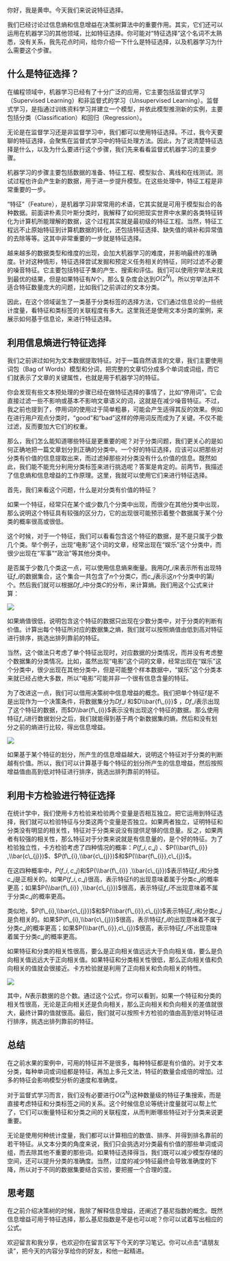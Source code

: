 你好，我是黄申。今天我们来说说特征选择。

我们已经讨论过信息熵和信息增益在决策树算法中的重要作用。其实，它们还可以运用在机器学习的其他领域，比如特征选择。你可能对“特征选择”这个名词不太熟悉，没有关系，我先花点时间，给你介绍一下什么是特征选择，以及机器学习为什么需要这个步骤。

## 什么是特征选择？

在编程领域中，机器学习已经有了十分广泛的应用，它主要包括监督式学习（Supervised Learning）和非监督式的学习（Unsupervised Learning）。监督式学习，是指通过训练资料学习并建立一个模型，并依此模型推测新的实例，主要包括分类（Classification）和回归（Regression）。

无论是在监督学习还是非监督学习中，我们都可以使用特征选择。不过，我今天要聊的特征选择，会聚焦在监督式学习中的特征处理方法。因此，为了说清楚特征选择是什么，以及为什么要进行这个步骤，我们先来看看监督式机器学习的主要步骤。

机器学习的步骤主要包括数据的准备、特征工程、模型拟合、离线和在线测试。测试过程也许会产生新的数据，用于进一步提升模型。在这些处理中，特征工程是非常重要的一步。

“特征”（Feature），是机器学习非常常用的术语，它其实就是可用于模型拟合的各种数据。前面讲朴素贝叶斯分类时，我解释了如何把现实世界中水果的各类特征转化为计算机所能理解的数据，这个过程其实就是最初级的特征工程。当然，特征工程远不止原始特征到计算机数据的转化，还包括特征选择、缺失值的填补和异常值的去除等等。这其中非常重要的一步就是特征选择。

越来越多的数据类型和维度的出现，会加大机器学习的难度，并影响最终的准确度。针对这种情形，特征选择尝试发掘和预定义任务相关的特征，同时过滤不必要的噪音特征。它主要包括特征子集的产生、搜索和评估。我们可以使用穷举法来找到最优的结果，但是如果特征有$N$个，那么复杂度会达到$O(2^{N})$。所以穷举法并不适合特征数量庞大的问题，比如我们之前讲过的文本分类。

因此，在这个领域诞生了一类基于分类标签的选择方法，它们通过信息论的一些统计度量，看特征和类标签的关联程度有多大。这里我还是使用文本分类的案例，来展示如何基于信息论，来进行特征选择。

## 利用信息熵进行特征选择

我们之前讲过如何为文本数据提取特征。对于一篇自然语言的文章，我们主要使用词包（Bag of Words）模型和分词，把完整的文章切分成多个单词或词组，而它们就表示了文章的关键属性，也就是用于机器学习的特征。

你会发现有些文本预处理的步骤已经在做特征选择的事情了，比如“停用词”。它会直接过滤一些不影响或基本不影响文章语义的词，这就是在减少噪音特征。不过，我之前也提到了，停用词的使用过于简单粗暴，可能会产生适得其反的效果。例如在进行用户观点分类时，“good”和“bad”这样的停用词反而成为了关键。不仅不能过滤，反而要加大它们的权重。

那么，我们怎么能知道哪些特征是更重要的呢？对于分类问题，我们更关心的是如何正确地把一篇文章划分到正确的分类中。一个好的特征选择，应该可以把那些对分类有价值的信息提取出来，而过滤掉那些对分类没有什么价值的信息。既然如此，我们能不能充分利用分类标签来进行挑选呢？答案是肯定的。前两节，我描述了信息熵和信息增益的工作原理。这里，我就可以使用它们来进行特征选择。

首先，我们来看这个问题，什么是对分类有价值的特征？

如果一个特征，经常只在某个或少数几个分类中出现，而很少在其他分类中出现，那么说明这个特征具有较强的区分力，它的出现很可能预示着整个数据属于某个分类的概率很高或很低。

这个时候，对于一个特征，我们可以看看包含这个特征的数据，是不是只属于少数几个类。举个例子，出现“电影”这个词的文章，经常出现在“娱乐”这个分类中，而很少出现在“军事”“政治”等其他分类中。

是否属于少数几个类这一点，可以使用信息熵来衡量。我用$Df\_{i}$来表示所有出现特征$f\_{i}$的数据集合，这个集合一共包含了$n$个分类$C$，而$c\_{j}$表示这$n$个分类中的第$j$个。然后我们就可以根据$Df\_{i}$中分类$C$的分布，来计算熵。我们用这个公式来计算：

![](https://static001.geekbang.org/resource/image/4f/6e/4f316dd9824e5522a71a8de54102796e.png?wh=462*102)

如果熵值很低，说明包含这个特征的数据只出现在少数分类中，对于分类的判断有价值。计算出每个特征所对应的数据集之熵，我们就可以按照熵值由低到高对特征进行排序，挑选出排列靠前的特征。

当然，这个做法只考虑了单个特征出现时，对应数据的分类情况，而并没有考虑整个数据集的分类情况。比如，虽然出现“电影”这个词的文章，经常出现在“娱乐”这个分类中，很少出现在其他分类中，但是可能整个样本数据中，“娱乐”这个分类本来就已经占绝大多数，所以“电影”可能并非一个很有信息含量的特征。

为了改进这一点，我们可以借用决策树中信息增益的概念。我们把单个特征f是不是出现作为一个决策条件，将数据集分为$Df\_{i}$ 和$D\\bar{f\_{i}}$ ，$Df\_{i}$表示出现了这个特征的数据，而$D\\bar{f\_{i}}$表示没有出现这个特征的数据。那么使用特征$f\_{i}$进行数据划分之后，我们就能得到基于两个新数据集的熵，然后和没有划分之前的熵进行比较，得出信息增益。

![](https://static001.geekbang.org/resource/image/a6/34/a6a9e6ce3eab1fa755488f8c82c1ac34.png?wh=1422*122)

如果基于某个特征的划分，所产生的信息增益越大，说明这个特征对于分类的判断越有价值。所以，我们可以计算基于每个特征的划分所产生的信息增益，然后按照增益值由高到低对特征进行排序，挑选出排列靠前的特征。

## 利用卡方检验进行特征选择

在统计学中，我们使用卡方检验来检验两个变量是否相互独立。把它运用到特征选择，我们就可以检验特征与分类这两个变量是否独立。如果两者独立，证明特征和分类没有明显的相关性，特征对于分类来说没有提供足够的信息量。反之，如果两者有较强的相关性，那么特征对于分类来说就是有信息量的，是个好的特征。为了检验独立性，卡方检验考虑了四种情况的概率：$P(f\_{i},c\_{j})$ 、$P(\\bar{f\_{i}} ,\\bar{c\_{j}})$、$P(f\_{i},\\bar{c\_{j}})$和$P(\\bar{f\_{i}},c\_{j})$。

在这四种概率中，$P(f\_{i},c\_{j})$和$P(\\bar{f\_{i}} ,\\bar{c\_{j}})$表示特征$f\_{i}$和分类$c\_{j}$是正相关的。如果$P(f\_{i},c\_{j})$很高，表示特征fi的出现意味着属于分类$c\_{j}$的概率更高；如果$P(\\bar{f\_{i}} ,\\bar{c\_{j}})$很高，表示特征$f\_{i}$不出现意味着不属于分类$c\_{j}$的概率更高。

类似地，$P(f\_{i},\\bar{c\_{j}})$和$P(\\bar{f\_{i}},c\_{j})$表示特征$f\_{i}$和分类$c\_{j}$是负相关的。如果$P(f\_{i},\\bar{c\_{j}})$很高，表示特征$f\_{i}$的出现意味着不属于分类$c\_{j}$的概率更高；如果$P(\\bar{f\_{i}},c\_{j})$很高，表示特征$f\_{i}$不出现意味着属于分类$c\_{j}$的概率更高。

如果特征和分类的相关性很高，要么是正向相关值远远大于负向相关值，要么是负向相关值远远大于正向相关值。如果特征和分类相关性很低，那么正向相关值和负向相关的值就会很接近。卡方检验就是利用了正向相关和负向相关的特性。

![](https://static001.geekbang.org/resource/image/9e/3d/9ec2338131ede3bd92b5abdc798ad33d.png?wh=658*172)

其中，$N$表示数据的总个数。通过这个公式，你可以看到，如果一个特征和分类的相关性很高，无论是正向相关还是负向相关，那么正向相关和负向相关的差值就很大，最终计算的值就很高。最后，我们就可以按照卡方检验的值由高到低对特征进行排序，挑选出排列靠前的特征。

## 总结

在之前水果的案例中，可用的特征并不是很多，每种特征都是有价值的。对于文本分类，每种单词或词组都是特征，再加上多元文法，特征的数量会成倍的增加。过多的特征会影响模型分析的速度和准确度。

对于监督式学习而言，我们没有必要进行$O(2^{N})$这种数量级的特征子集搜索，而是直接考虑特征和分类标签之间的关系。这个时候信息论等统计度量就可以帮上忙了，它们可以衡量特征和分类之间的关联程度，从而判断哪些特征对于分类来说更重要。

无论是使用何种统计度量，我们都可以计算相应的数值、排序、并得到排名靠前的若干特征。从文本分类的角度来说，我们只会挑选对分类最有价值的那些单词或词组，而去除其他不重要的那些词。如果特征选择得当，我们既可以减少模型存储的空间，还可以提升分类的准确度。当然，过度的减少特征最终会导致准确度的下降，所以对于不同的数据集要结合实验，要把握一个合理的度。

## 思考题

在之前介绍决策树的时候，我除了解释信息增益，还阐述了基尼指数的概念。既然信息增益可用于特征选择，那么基尼指数是不是也可以呢？你可以试着写出相应的公式。

欢迎留言和我分享，也欢迎你在留言区写下今天的学习笔记。你可以点击“请朋友读”，把今天的内容分享给你的好友，和他一起精进。